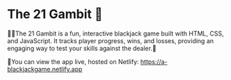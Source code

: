 # The 21 Gambit 🤹
🤹🤹The 21 Gambit is a fun, interactive blackjack game built with HTML, CSS, and JavaScript. It tracks player progress, wins, and losses, providing an engaging way to test your skills against the dealer.🤹

📌You can view the app live, hosted on Netlify: https://a-blackjackgame.netlify.app
